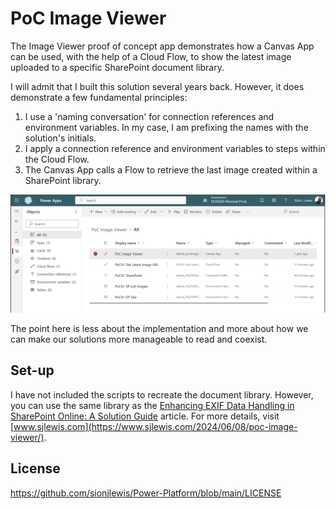 # PoC Image Viewer

The Image Viewer proof of concept app demonstrates how a Canvas App can be used, with the help of a Cloud Flow, to show the latest image uploaded to a specific SharePoint document library.

I will admit that I built this solution several years back. However, it does demonstrate a few fundamental principles:

1. I use a 'naming conversation' for connection references and environment variables. In my case, I am prefixing the names with the solution's initials.
2. I apply a connection reference and environment variables to steps within the Cloud Flow.
3. The Canvas App calls a Flow to retrieve the last image created within a SharePoint library.

![Solution-Overview](https://github.com/sionjlewis/Power-Platform/blob/main/PoC-Image-Viewer/Assets/PoC-Image-Viewer-Solution-Overview.PNG)

The point here is less about the implementation and more about how we can make our solutions more manageable to read and coexist.

## Set-up

I have not included the scripts to recreate the document library. However, you can use the same library as the [Enhancing EXIF Data Handling in SharePoint Online: A Solution Guide](https://www.sjlewis.com/2023/09/22/enhancing-exif-data-handling-in-sharepoint-online-a-solution-guide/) article. For more details, visit [www.sjlewis.com](https://www.sjlewis.com/2024/06/08/poc-image-viewer/).

## License

https://github.com/sionjlewis/Power-Platform/blob/main/LICENSE
